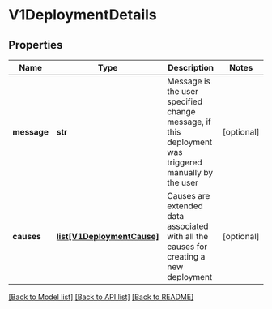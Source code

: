 # V1DeploymentDetails

## Properties
Name | Type | Description | Notes
------------ | ------------- | ------------- | -------------
**message** | **str** | Message is the user specified change message, if this deployment was triggered manually by the user | [optional] 
**causes** | [**list[V1DeploymentCause]**](V1DeploymentCause.md) | Causes are extended data associated with all the causes for creating a new deployment | [optional] 

[[Back to Model list]](../README.md#documentation-for-models) [[Back to API list]](../README.md#documentation-for-api-endpoints) [[Back to README]](../README.md)


